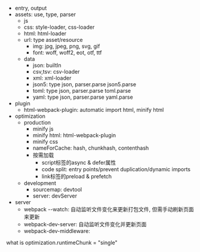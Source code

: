 - entry, output
- assets: use, type, parser
  - js
  - css: style-loader, css-loader
  - html: html-loader
  - url: type asset/resource
    - img: jpg, jpeg, png, svg, gif
    - font: woff, woff2, eot, otf, ttf
  - data
    - json: builtIn
    - csv,tsv: csv-loader
    - xml: xml-loader
    - json5: type json, parser.parse json5.parse
    - toml: type json, parser.parse toml.parse
    - yaml: type json, parser.parse yaml.parse
- plugin
  - html-webpack-plugin: automatic import html, minify html
- optimization
  - production
    - minify js
    - minify html: html-webpack-plugin
    - minify css
    - nameForCache: hash, chunkhash, contenthash
    - 按需加载
      - script标签的async & defer属性
      - code split: entry points/prevent duplication/dynamic imports
      - link标签的preload & prefetch
  - development
    - sourcemap: devtool
    - server: devServer
- server
  - webpack --watch: 自动监听文件变化来更新打包文件, 但需手动刷新页面来更新
  - webpack-dev-server: 自动监听文件变化并更新页面
  - webpack-dev-middleware: 

what is optimization.runtimeChunk = "single"